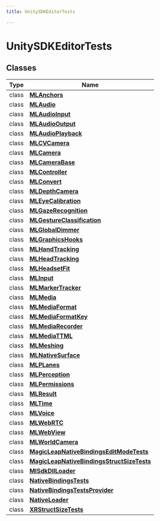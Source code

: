 ```yaml
---
title: UnitySDKEditorTests

---
```


# UnitySDKEditorTests





## Classes

| Type               | Name           |
| -------------- | -------------- |
| class | **[MLAnchors](/unity-api/api/UnitySDKEditorTests/UnitySDKEditorTests.MLAnchors.md)**  |
| class | **[MLAudio](/unity-api/api/UnitySDKEditorTests/UnitySDKEditorTests.MLAudio.md)**  |
| class | **[MLAudioInput](/unity-api/api/UnitySDKEditorTests/UnitySDKEditorTests.MLAudioInput.md)**  |
| class | **[MLAudioOutput](/unity-api/api/UnitySDKEditorTests/UnitySDKEditorTests.MLAudioOutput.md)**  |
| class | **[MLAudioPlayback](/unity-api/api/UnitySDKEditorTests/UnitySDKEditorTests.MLAudioPlayback.md)**  |
| class | **[MLCVCamera](/unity-api/api/UnitySDKEditorTests/UnitySDKEditorTests.MLCVCamera.md)**  |
| class | **[MLCamera](/unity-api/api/UnitySDKEditorTests/MLCamera/UnitySDKEditorTests.MLCamera.md)**  |
| class | **[MLCameraBase](/unity-api/api/UnitySDKEditorTests/UnitySDKEditorTests.MLCameraBase.md)**  |
| class | **[MLController](/unity-api/api/UnitySDKEditorTests/UnitySDKEditorTests.MLController.md)**  |
| class | **[MLConvert](/unity-api/api/UnitySDKEditorTests/UnitySDKEditorTests.MLConvert.md)**  |
| class | **[MLDepthCamera](/unity-api/api/UnitySDKEditorTests/UnitySDKEditorTests.MLDepthCamera.md)**  |
| class | **[MLEyeCalibration](/unity-api/api/UnitySDKEditorTests/UnitySDKEditorTests.MLEyeCalibration.md)**  |
| class | **[MLGazeRecognition](/unity-api/api/UnitySDKEditorTests/UnitySDKEditorTests.MLGazeRecognition.md)**  |
| class | **[MLGestureClassification](/unity-api/api/UnitySDKEditorTests/UnitySDKEditorTests.MLGestureClassification.md)**  |
| class | **[MLGlobalDimmer](/unity-api/api/UnitySDKEditorTests/UnitySDKEditorTests.MLGlobalDimmer.md)**  |
| class | **[MLGraphicsHooks](/unity-api/api/UnitySDKEditorTests/UnitySDKEditorTests.MLGraphicsHooks.md)**  |
| class | **[MLHandTracking](/unity-api/api/UnitySDKEditorTests/UnitySDKEditorTests.MLHandTracking.md)**  |
| class | **[MLHeadTracking](/unity-api/api/UnitySDKEditorTests/UnitySDKEditorTests.MLHeadTracking.md)**  |
| class | **[MLHeadsetFit](/unity-api/api/UnitySDKEditorTests/UnitySDKEditorTests.MLHeadsetFit.md)**  |
| class | **[MLInput](/unity-api/api/UnitySDKEditorTests/UnitySDKEditorTests.MLInput.md)**  |
| class | **[MLMarkerTracker](/unity-api/api/UnitySDKEditorTests/UnitySDKEditorTests.MLMarkerTracker.md)**  |
| class | **[MLMedia](/unity-api/api/UnitySDKEditorTests/MLMedia/UnitySDKEditorTests.MLMedia.md)**  |
| class | **[MLMediaFormat](/unity-api/api/UnitySDKEditorTests/UnitySDKEditorTests.MLMediaFormat.md)**  |
| class | **[MLMediaFormatKey](/unity-api/api/UnitySDKEditorTests/UnitySDKEditorTests.MLMediaFormatKey.md)**  |
| class | **[MLMediaRecorder](/unity-api/api/UnitySDKEditorTests/UnitySDKEditorTests.MLMediaRecorder.md)**  |
| class | **[MLMediaTTML](/unity-api/api/UnitySDKEditorTests/UnitySDKEditorTests.MLMediaTTML.md)**  |
| class | **[MLMeshing](/unity-api/api/UnitySDKEditorTests/UnitySDKEditorTests.MLMeshing.md)**  |
| class | **[MLNativeSurface](/unity-api/api/UnitySDKEditorTests/UnitySDKEditorTests.MLNativeSurface.md)**  |
| class | **[MLPLanes](/unity-api/api/UnitySDKEditorTests/UnitySDKEditorTests.MLPLanes.md)**  |
| class | **[MLPerception](/unity-api/api/UnitySDKEditorTests/UnitySDKEditorTests.MLPerception.md)**  |
| class | **[MLPermissions](/unity-api/api/UnitySDKEditorTests/UnitySDKEditorTests.MLPermissions.md)**  |
| class | **[MLResult](/unity-api/api/UnitySDKEditorTests/UnitySDKEditorTests.MLResult.md)**  |
| class | **[MLTime](/unity-api/api/UnitySDKEditorTests/UnitySDKEditorTests.MLTime.md)**  |
| class | **[MLVoice](/unity-api/api/UnitySDKEditorTests/UnitySDKEditorTests.MLVoice.md)**  |
| class | **[MLWebRTC](/unity-api/api/UnitySDKEditorTests/MLWebRTC/UnitySDKEditorTests.MLWebRTC.md)**  |
| class | **[MLWebView](/unity-api/api/UnitySDKEditorTests/UnitySDKEditorTests.MLWebView.md)**  |
| class | **[MLWorldCamera](/unity-api/api/UnitySDKEditorTests/UnitySDKEditorTests.MLWorldCamera.md)**  |
| class | **[MagicLeapNativeBindingsEditModeTests](/unity-api/api/UnitySDKEditorTests/UnitySDKEditorTests.MagicLeapNativeBindingsEditModeTests.md)**  |
| class | **[MagicLeapNativeBindingsStructSizeTests](/unity-api/api/UnitySDKEditorTests/UnitySDKEditorTests.MagicLeapNativeBindingsStructSizeTests.md)**  |
| class | **[MlSdkDllLoader](/unity-api/api/UnitySDKEditorTests/UnitySDKEditorTests.MlSdkDllLoader.md)**  |
| class | **[NativeBindingsTests](/unity-api/api/UnitySDKEditorTests/UnitySDKEditorTests.NativeBindingsTests.md)**  |
| class | **[NativeBindingsTestsProvider](/unity-api/api/UnitySDKEditorTests/UnitySDKEditorTests.NativeBindingsTestsProvider.md)**  |
| class | **[NativeLoader](/unity-api/api/UnitySDKEditorTests/UnitySDKEditorTests.NativeLoader.md)**  |
| class | **[XRStructSizeTests](/unity-api/api/UnitySDKEditorTests/UnitySDKEditorTests.XRStructSizeTests.md)**  |







